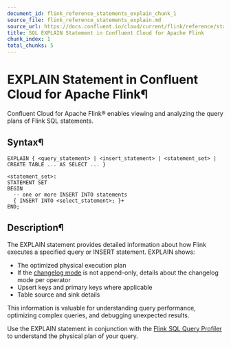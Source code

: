 ```yaml
---
document_id: flink_reference_statements_explain_chunk_1
source_file: flink_reference_statements_explain.md
source_url: https://docs.confluent.io/cloud/current/flink/reference/statements/explain.html
title: SQL EXPLAIN Statement in Confluent Cloud for Apache Flink
chunk_index: 1
total_chunks: 5
---
```


# EXPLAIN Statement in Confluent Cloud for Apache Flink¶

Confluent Cloud for Apache Flink® enables viewing and analyzing the query plans of Flink SQL statements.

## Syntax¶

    EXPLAIN { <query_statement> | <insert_statement> | <statement_set> | CREATE TABLE ... AS SELECT ... }

    <statement_set>:
    STATEMENT SET
    BEGIN
      -- one or more INSERT INTO statements
      { INSERT INTO <select_statement>; }+
    END;

## Description¶

The EXPLAIN statement provides detailed information about how Flink executes a specified query or INSERT statement. EXPLAIN shows:

* The optimized physical execution plan
* If the [changelog mode](create-table.html#flink-sql-create-table-with-changelog-mode) is not append-only, details about the changelog mode per operator
* Upsert keys and primary keys where applicable
* Table source and sink details

This information is valuable for understanding query performance, optimizing complex queries, and debugging unexpected results.

Use the EXPLAIN statement in conjunction with the [Flink SQL Query Profiler](../../operate-and-deploy/query-profiler.html#flink-sql-query-profiler) to understand the physical plan of your query.
